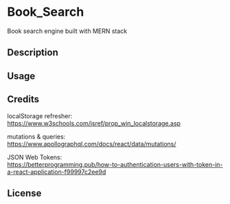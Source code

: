 # Book_Search
Book search engine built with MERN stack

## Description

## Usage

## Credits

localStorage refresher:  
https://www.w3schools.com/jsref/prop_win_localstorage.asp

mutations & queries:  
https://www.apollographql.com/docs/react/data/mutations/

JSON Web Tokens:  
https://betterprogramming.pub/how-to-authentication-users-with-token-in-a-react-application-f99997c2ee9d

## License